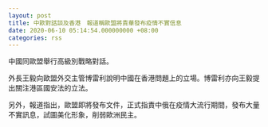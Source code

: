 ```yaml
---
layout: post
title: 中歐對話談及香港　報道稱歐盟將責華發布疫情不實信息
date: 2020-06-10 05:14:54.000000000 +08:00
categories: rss
---
```


中國同歐盟舉行高級別戰略對話。

外長王毅向歐盟外交主管博雷利說明中國在香港問題上的立場。博雷利亦向王毅提出關注港區國安法的立法。

另外，報道指出，歐盟即將發布文件，正式指責中俄在疫情大流行期間，發布大量不實訊息，試圖美化形象，削弱歐洲民主。
